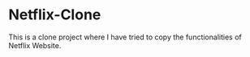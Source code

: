 # Netflix-Clone
This is a clone project where I have tried to copy the functionalities of Netflix Website.
